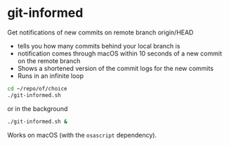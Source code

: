 # git-informed
Get notifications of new commits on remote branch origin/HEAD
- tells you how many commits behind your local branch is
- notification comes through macOS within 10 seconds of a new commit on the remote branch
- Shows a shortened version of the commit logs for the new commits
- Runs in an infinite loop

```sh
cd ~/repo/of/choice
./git-informed.sh
```
or in the background
```sh
./git-informed.sh &
```

Works on macOS (with the `osascript` dependency).

